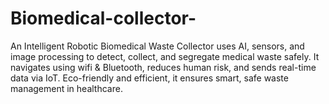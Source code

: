 # Biomedical-collector-
An Intelligent Robotic Biomedical Waste Collector uses AI, sensors, and image processing to detect, collect, and segregate medical waste safely. It navigates using wifi & Bluetooth, reduces human risk, and sends real-time data via IoT. Eco-friendly and efficient, it ensures smart, safe waste management in healthcare.
